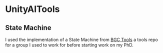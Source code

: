 # UnityAITools

## State Machine

I used the implementation of a State Machine from [BGC Tools](https://github.com/UCRBrainGameCenter/BGC_Tools) a tools repo for a group I used to work for before starting work on my PhD.